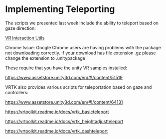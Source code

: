 # Implementing Teleporting

The scripts we presented last week include the ability to teleport based on gaze direction:

[VR Interaction Utils](https://d3c33hcgiwev3.cloudfront.net/_b54a32dd74069f9424212777f03812a2_VRInteractionUtils.unitypackage?Expires=1707523200&Signature=e-gT5XsR0hocXmC~6pI7EIPvnU-WICC0KEoas8dlf1RMAuz-uzltco1DiY~qyp9Hjx3GrWNY91hGoHRG~kP1yGECOJZU~ZY6PmHUNC7gppKT~UajCYzcY9oZ3xELXbRev6gizkbCYPhUuX0ofA8UKh4--gSXsLgKucCEVGxt1kU_&Key-Pair-Id=APKAJLTNE6QMUY6HBC5A)

Chrome Issue: Google Chrome users are having problems with the package not downloading correctly. If your download has file extension .gz please change the extension to .unitypackage

These require that you have the unity VR samples installed:

https://www.assetstore.unity3d.com/en/#!/content/51519

VRTK also provides various scripts for teleportation based on gaze and controllers:

https://www.assetstore.unity3d.com/en/#!/content/64131

https://vrtoolkit.readme.io/docs/vrtk_basicteleport

https://vrtoolkit.readme.io/docs/vrtk_heightadjustteleport

https://vrtoolkit.readme.io/docs/vrtk_dashteleport